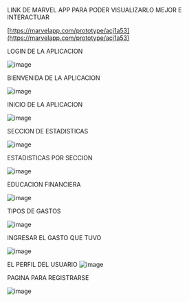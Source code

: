 LINK DE MARVEL APP PARA PODER VISUALIZARLO MEJOR E INTERACTUAR

[https://marvelapp.com/prototype/acj1a53](https://marvelapp.com/prototype/acj1a53)




LOGIN DE LA APLICACION


![image](https://github.com/user-attachments/assets/aa4d72aa-0e4b-463c-a4a4-1a55c1f5e3ee)

BIENVENIDA DE LA APLICACION

![image](https://github.com/user-attachments/assets/94951683-3212-47cc-b39b-09b07b4e1686)


INICIO DE LA APLICACION

![image](https://github.com/user-attachments/assets/bfcfd1e0-5f95-4da9-a3bd-e1eb2b2df872)


SECCION DE ESTADISTICAS

![image](https://github.com/user-attachments/assets/e1068f02-6d64-4a41-ad14-2415747abf2b)


ESTADISTICAS POR SECCION

![image](https://github.com/user-attachments/assets/f03dae19-5642-47c8-a408-a0458005a44e)


EDUCACION FINANCIERA

![image](https://github.com/user-attachments/assets/02216b28-b5f2-490c-aaae-ecf039baeef3)


TIPOS DE GASTOS

![image](https://github.com/user-attachments/assets/760325a0-3deb-4e67-ae32-262c8c23718a)


INGRESAR EL GASTO QUE TUVO

![image](https://github.com/user-attachments/assets/fd9d5b29-4aba-4837-86c0-ad77388fc1c2)


EL PERFIL DEL USUARIO
![image](https://github.com/user-attachments/assets/c40428f0-f5f8-46e6-8a4b-e2727dac4024)


PAGINA PARA REGISTRARSE

![image](https://github.com/user-attachments/assets/78be0128-aa15-463a-ad8c-85d15507e124)
